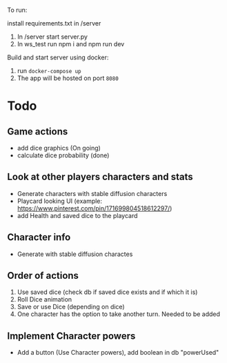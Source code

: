 To run:

install requirements.txt in /server

1. In /server start server.py
2. In ws_test run npm i and npm run dev

Build and start server using docker:

1. run `docker-compose up`
2. The app will be hosted on port `8080`

# Todo

## Game actions
- add dice graphics (On going)
- calculate dice probability (done)

## Look at other players characters and stats
- Generate characters with stable diffusion characters
- Playcard looking UI (example: https://www.pinterest.com/pin/171699804518612297/)
- add Health and saved dice to the playcard

## Character info
- Generate with stable diffusion charactes

## Order of actions
1. Use saved dice (check db if saved dice exists and if which it is)
2. Roll Dice animation
3. Save or use Dice (depending on dice)
4. One character has the option to take another turn. Needed to be added

## Implement Character powers
- Add a button (Use Character powers), add boolean in db "powerUsed"
